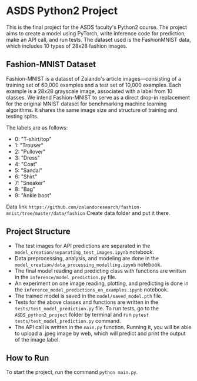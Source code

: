 # ASDS Python2 Project

This is the final project for the ASDS faculty's Python2 course. The project aims to create a model using PyTorch, write inference code for prediction, make an API call, and run tests. The dataset used is the FashionMNIST data, which includes 10 types of 28x28 fashion images.

## Fashion-MNIST Dataset

Fashion-MNIST is a dataset of Zalando's article images—consisting of a training set of 60,000 examples and a test set of 10,000 examples. Each example is a 28x28 grayscale image, associated with a label from 10 classes. We intend Fashion-MNIST to serve as a direct drop-in replacement for the original MNIST dataset for benchmarking machine learning algorithms. It shares the same image size and structure of training and testing splits.

The labels are as follows:

- 0: "T-shirt/top"
- 1: "Trouser"
- 2: "Pullover"
- 3: "Dress"
- 4: "Coat"
- 5: "Sandal"
- 6: "Shirt"
- 7: "Sneaker"
- 8: "Bag"
- 9: "Ankle boot"

Data link `https://github.com/zalandoresearch/fashion-mnist/tree/master/data/fashion`
Create data folder and put it there.

## Project Structure

- The test images for API predictions are separated in the `model_creation/separating_test_images.ipynb` notebook.
- Data preprocessing, analysis, and modeling are done in the `model_creation/data_processing_modelling.ipynb` notebook.
- The final model reading and predicting class with functions are written in the `inference/model_prediction.py` file.
- An experiment on one image reading, plotting, and predicting is done in the `inference_model_predictions_on_examples.ipynb` notebook.
- The trained model is saved in the `model/saved_model.pth` file.
- Tests for the above classes and functions are written in the `tests/test_model_prediction.py` file. To run tests, go to the `ASDS_python2_project` folder by terminal and run `pytest tests/test_model_prediction.py` command.
- The API call is written in the `main.py` function. Running it, you will be able to upload a .jpeg image by web, which will predict and print the output of the image label.

## How to Run

To start the project, run the command `python main.py`.